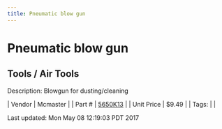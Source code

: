 ```yaml
---
title: Pneumatic blow gun
---
```


# Pneumatic blow gun
## Tools / Air Tools
Description: 	Blowgun for dusting/cleaning 

| Vendor | Mcmaster | 
| Part # | [5650K13](https://www.mcmaster.com/#5650K13) | 
| Unit Price | $9.49 | 
| Tags: |  | 

Last updated: Mon May 08 12:19:03 PDT 2017